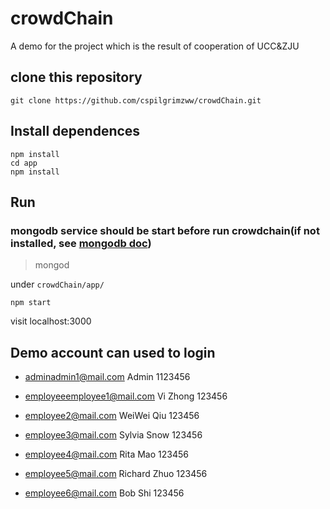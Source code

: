 # crowdChain
A demo for the project which is the result of cooperation of UCC&amp;ZJU


## clone  this repository

`git clone https://github.com/cspilgrimzww/crowdChain.git`

## Install dependences

```
npm install
cd app
npm install
```

## Run

### mongodb service should be start before run crowdchain(if not installed, see [mongodb doc](https://docs.mongodb.com/manual/installation/))

>mongod

under `crowdChain/app/`

`npm start`

visit localhost:3000


## Demo account can used to login
 + adminadmin1@mail.com
   Admin
   1123456

 + employeeemployee1@mail.com
   Vi Zhong
   123456

 + employee2@mail.com
   WeiWei Qiu
   123456

 + employee3@mail.com
   Sylvia Snow
   123456

 + employee4@mail.com
   Rita Mao
   123456

 + employee5@mail.com
   Richard Zhuo
   123456

 + employee6@mail.com
   Bob Shi
   123456


